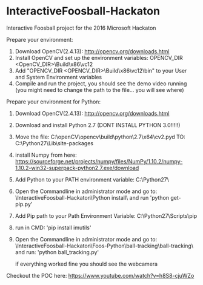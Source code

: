 # InteractiveFoosball-Hackaton
Interactive Foosball project for the 2016 Microsoft Hackaton


Prepare your environment:

1. Download OpenCV(2.4.13): http://opencv.org/downloads.html
2. Install OpenCV and set up the environment variables: OPENCV_DIR <OpenCV_DIR>\Build\x86\vc12
3. Add "OPENCV_DIR <OPENCV_DIR>\Build\x86\vc12\bin" to your User and System Environment variables
4. Compile and run the project, you should see the demo video running (you might need to change the path to the file... you will see where)

Prepare your environment for Python:

1. Download OpenCV(2.4.13): http://opencv.org/downloads.html
2. Download and install Python 2.7 (DONT INSTALL PYTHON 3.0!!!!!)
3. Move the file: 
		C:\openCV\opencv\build\python\2.7\x64\cv2.pyd
	TO: 
		C:\Python27\Lib\site-packages
		
4. install Numpy from here: https://sourceforge.net/projects/numpy/files/NumPy/1.10.2/numpy-1.10.2-win32-superpack-python2.7.exe/download
5. Add Python to your PATH environment variable: C:\Python27\
6. Open the Commandline in administrator mode and go to: <REPO>\InteractiveFoosball-Hackaton\Python install\ and run 'python get-pip.py'
7. Add Pip path to your Path Environment Variable: C:\Python27\Scripts\pip
8. run in CMD: 'pip install imutils' 
6. Open the Commandline in administrator mode and go to: <REPO>\InteractiveFoosball-Hackaton\Foos-Python\ball-tracking\ball-tracking\ 
	and run: 'python ball_tracking.py'
	
	if everything worked fine you should see the webcamera



Checkout the POC here: https://www.youtube.com/watch?v=h8S8-cjuWZo
